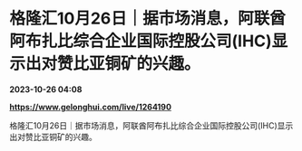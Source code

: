 # 格隆汇10月26日｜据市场消息，阿联酋阿布扎比综合企业国际控股公司(IHC)显示出对赞比亚铜矿的兴趣。

**2023-10-26 04:08**

**https://www.gelonghui.com/live/1264190**

格隆汇10月26日｜据市场消息，阿联酋阿布扎比综合企业国际控股公司(IHC)显示出对赞比亚铜矿的兴趣。